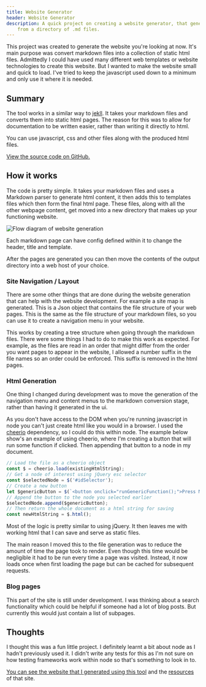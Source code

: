 ```yaml
---
title: Website Generator
header: Website Generator
description: A quick project on creating a website generator, that generates a static website
    from a directory of .md files.
---
```


This project was created to generate the website you're looking at now. It's main 
purpose was convert markdown files into a collection of static html files. 
Admittedly I could have used many different web templates or website technologies to 
create this website. But I wanted to make the website small and quick to load. I've 
tried to keep the javascript used down to a minimum and only use it where it is needed.

<div id="doc-menu-area" class="numbered-menu"> </div>

## Summary
The tool works in a similar way to [jekll](https://jekyllrb.com/). It takes 
your markdown files and converts them into static html pages. The reason for 
this was to allow for documentation to be written easier, rather than writing 
it directly to html.

You can use javascript, css and other files along with the produced html files.

[View the source code on GitHub.](https://github.com/CalebStride/personal-site)

## How it works
The code is pretty simple. It takes your markdown files and uses a Markdown 
parser to generate html content, it then adds this to templates files which then
form the final html page. These files, along with all the other webpage content, 
get moved into a new directory that makes up your functioning website.

![Flow diagram of website generation](/images/webGenerator/siteGenFlow.png)

Each markdown page can have config defined within it to change the header, title
and template.

After the pages are generated you can then move the contents of the output 
directory into a web host of your choice.

### Site Navigation / Layout
There are some other things that are done during the website generation that 
can help with the website development. For example a site map is generated. This 
is a Json object that contains the file structure of your web pages. This is the 
same as the file structure of your markdown files, so you can use it to create a 
navigation menu in your website. 

This works by creating a tree structure when going through the markdown files. 
There were some things I had to do to make this work as expected. For example, 
as the files are read in an order that might differ from the order you want pages 
to appear in the website, I allowed a number suffix in the file names so an order 
could be enforced. This suffix is removed in the html pages.

### Html Generation
One thing I changed during development was to move the generation of the navigation
menu and content menus to the markdown conversion stage, rather than having it 
generated in the ui.

As you don't have access to the DOM when you're running javascript in node you
can't just create html like you would in a browser. I used the 
[cheerio](https://github.com/cheeriojs/cheerio) dependency, so I could do this 
within node. The example below show's an example of using cheerio, where I'm 
creating a button that will run some function if clicked. Then appending that 
button to a node in my document.

```javascript
// Load the file as a cheerio object
const $ = cheerio.load(existingHtmlString);
// Get a node of interest using jQuery esc selector
const $selectedNode = $('#idSelector');
// Create a new button 
let $genericButton = $(`<button onclick="runGenericFunction();">Press Me!</button>`);
// Append the button to the node you selected earlier
$selectedNode.append($genericButton);
// Then return the whole document as a html string for saving
const newHtmlString = $.html();
```

Most of the logic is pretty similar to using jQuery. It then leaves me with
working html that I can save and serve as static files.

The main reason I moved this to the file generation was to reduce the amount of 
time the page took to render.
Even though this time would be negligible it had to be run every time a page was
visited. Instead, it now loads once when first loading the page but can be cached
for subsequent requests.

### Blog pages
This part of the site is still under development. I was thinking about a search
functionality which could be helpful if someone had a lot of blog posts. But 
currently this would just contain a list of subpages.

## Thoughts
I thought this was a fun little project. I definitely learnt a bit about node
as I hadn't previously used it. I didn't write any tests for this as I'm not 
sure on how testing frameworks work within node so that's something to look in to.

[You can see the website that I generated using this tool](https://calebstride.com/index.html) and the 
[resources](https://github.com/CalebStride/CalebStride.github.io) of that site.


